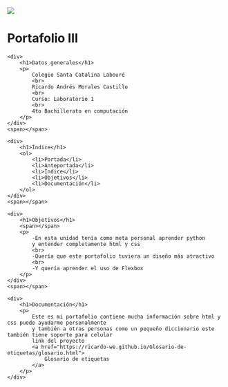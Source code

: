 
<div>
    <img src="https://cdn.pixabay.com/photo/2016/11/30/20/58/programming-1873854__340.png">
    <h1>Portafolio III</h1>
    <span></span>
    
    <div>
        <h1>Datos generales</h1>
        <p>
            Colegio Santa Catalina Labouré
            <br>
            Ricardo Andrés Morales Castillo
            <br>
            Curso: Laboratorio 1
            <br>
            4to Bachillerato en computación
        </p>
    </div>
    <span></span>
    
    <div>
        <h1>Índice</h1>
        <ol>
            <li>Portada</li>
            <li>Anteportada</li>
            <li>Índice</li>
            <li>Objetivos</li>
            <li>Documentación</li>
        </ol>
    </div>
    <span></span>

    <div>
        <h1>Objetivos</h1>
        <span></span>
        <p>
            -En esta unidad tenía como meta personal aprender python
            y entender completamente html y css
            <br>
            -Quería que este portafolio tuviera un diseño más atractivo 
            <br>
            -Y quería aprender el uso de Flexbox
        </p>
    </div>
    <span></span>

    <div>
        <h1>Documentación</h1>
        <p>
            Este es mi portafolio contiene mucha información sobre html y css puede ayudarme personalmente
            y también a otras personas como un pequeño diccionario este también tiene soporte para celular
            link del proyecto 
            <a href="https://ricardo-we.github.io/Glosario-de-etiquetas/glosario.html">
                Glosario de etiquetas
            </a>
        </p>
    </div>
</div>
